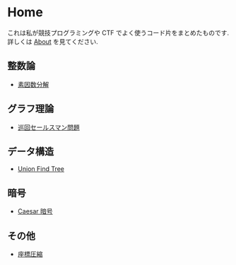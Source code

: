 # Home

これは私が競技プログラミングや CTF でよく使うコード片をまとめたものです.
詳しくは [About](./about.html) を見てください.

## 整数論

* [素因数分解](/number_theory/prime_factrization.html)

## グラフ理論

* [巡回セールスマン問題](/graph/traveling_salesman_problem.html)

## データ構造

* [Union Find Tree](/data_structure/union_find.html)

## 暗号

* [Caesar 暗号](/crypto/caesar_cipher.html)

## その他

* [座標圧縮](/other/shrink_coordinate.html)

